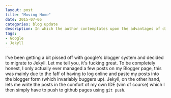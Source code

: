 ```yaml
---
layout: post
title: "Moving Home"
date: 2015-07-05
categories: blog update
description: In which the author contemplates upon the advantages of ditching Google...
tags:
- Google
- Jekyll
---
```

I've been getting a bit pissed off with google's blogger system and decided to migrate to Jekyll. Let me tell you, it's fucking great.
To be completely honest, I only actually ever managed a few posts on my Blogger page, this was mainly due to the faff of having to log online and paste my posts into the blogger form (which invariably buggers up).
Jekyll, on the other hand, lets me write the posts in the comfort of my own IDE (vim of course) which I then simply have to push to github pages using `git push`.
